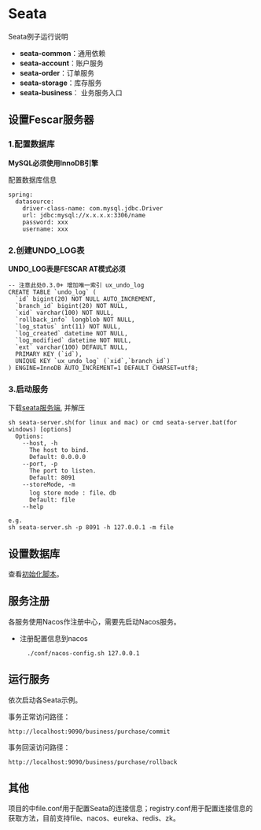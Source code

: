 # Seata
Seata例子运行说明

* **seata-common**：通用依赖
* **seata-account**：账户服务
* **seata-order**：订单服务
* **seata-storage**：库存服务
* **seata-business**： 业务服务入口

## 设置Fescar服务器

### 1.配置数据库

**MySQL必须使用InnoDB引擎**

配置数据库信息

    spring:
      datasource:
        driver-class-name: com.mysql.jdbc.Driver
        url: jdbc:mysql://x.x.x.x:3306/name
        password: xxx
        username: xxx
        
### 2.创建UNDO_LOG表

**UNDO_LOG表是FESCAR AT模式必须**

    -- 注意此处0.3.0+ 增加唯一索引 ux_undo_log
    CREATE TABLE `undo_log` (
      `id` bigint(20) NOT NULL AUTO_INCREMENT,
      `branch_id` bigint(20) NOT NULL,
      `xid` varchar(100) NOT NULL,
      `rollback_info` longblob NOT NULL,
      `log_status` int(11) NOT NULL,
      `log_created` datetime NOT NULL,
      `log_modified` datetime NOT NULL,
      `ext` varchar(100) DEFAULT NULL,
      PRIMARY KEY (`id`),
      UNIQUE KEY `ux_undo_log` (`xid`,`branch_id`)
    ) ENGINE=InnoDB AUTO_INCREMENT=1 DEFAULT CHARSET=utf8;
    
### 3.启动服务

下载[seata服务端](https://github.com/seata/seata/releases), 并解压

    sh seata-server.sh(for linux and mac) or cmd seata-server.bat(for windows) [options]
      Options:
        --host, -h
          The host to bind.
          Default: 0.0.0.0
        --port, -p
          The port to listen.
          Default: 8091
        --storeMode, -m
          log store mode : file、db
          Default: file
        --help
        
    e.g.
    sh seata-server.sh -p 8091 -h 127.0.0.1 -m file

## 设置数据库

查看[初始化脚本](https://github.com/Lance8799/cloud/blob/feature/seata/seata/seata-business/src/main/resources/sql/init.sql)。

## 服务注册

各服务使用Nacos作注册中心，需要先启动Nacos服务。

* 注册配置信息到nacos

        ./conf/nacos-config.sh 127.0.0.1

## 运行服务

依次启动各Seata示例。

事务正常访问路径：

    http://localhost:9090/business/purchase/commit
    
事务回滚访问路径：

    http://localhost:9090/business/purchase/rollback

## 其他

项目的中file.conf用于配置Seata的连接信息；registry.conf用于配置连接信息的获取方法，目前支持file、nacos、eureka、redis、zk。
